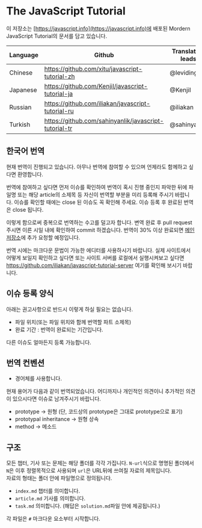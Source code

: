 # The JavaScript Tutorial

이 저장소는 [https://javascript.info](https://javascript.info)에 배포된 Mordern JavaScript Tutorial의 문서를 담고 있습니다. 

| Language | Github | Translation leads | Translated (%) | Published |
|----------|--------|-------------------|-----------------|-----------|
| Chinese | https://github.com/xitu/javascript-tutorial-zh | @leviding | ![](http://translate-hook.javascript.info/stats/zh.svg?1) | - |
| Japanese | https://github.com/KenjiI/javascript-tutorial-ja | @KenjiI | ![](http://translate-hook.javascript.info/stats/ja.svg?1) | - |
| Russian | https://github.com/iliakan/javascript-tutorial-ru | @iliakan | * | https://learn.javascript.ru |
| Turkish | https://github.com/sahinyanlik/javascript-tutorial-tr | @sahinyanlik | ![](http://translate-hook.javascript.info/stats/tr.svg?1) | - |

## 한국어 번역 

현재 번역이 진행되고 있습니다. 아무나 번역에 참여할 수 있으며 언제라도 함께하고 싶다면 환영합니다.

번역에 참여하고 싶다면 먼저 이슈를 확인하여 번역이 혹시 진행 중인지 파악한 뒤에 파일명 또는 해당 article의 소제목 등 자신이 번역할 부분을 미리 등록해 주시기 바랍니다.
이슈를 확인할 때에는 close 된 이슈도 꼭 확인해 주세요. 이슈 등록 후 완료된 번역은 close 됩니다.

이렇게 함으로써 중복으로 번역하는 수고를 덜고자 합니다. 변역 완료 후 pull request 주시면 이른 시일 내에 확인하여 commit 하겠습니다. 번역이 30% 이상 완료되면 [메인 저장소](https://javascript.info)에 추가 요청할 예정입니다.

번역 시에는 마크다운 문법이 가능한 에디터를 사용하시기 바랍니다. 실제 사이트에서 어떻게 보일지 확인하고 싶다면 또는 사이트 서버를 로컬에서 실행시켜보고 싶다면 <https://github.com/iliakan/javascript-tutorial-server> 여기를 확인해 보시기 바랍니다.

## 이슈 등록 양식

아래는 권고사항으로 반드시 이렇게 하실 필요는 없습니다. 

 - 파일 위치(또는 파일 위치와 함께 번역할 파트 소제목)
 - 완료 기간 : 번역이 완료되는 기간입니다.
 
다른 이슈도 얼마든지 등록 가능합니다.

## 번역 컨벤션

 - 경어체를 사용합니다.
 
 현재 용어가 다음과 같이 번역되었습니다. 어디까지나 개인적인 의견이니 추가적인 의견이 있으시다면 이슈로 남겨주시기 바랍니다.
 
 - prototype -> 원형 (단, 코드상의 prototype은 그대로 prototype으로 표기)
 - prototypal inheritance -> 원형 상속
 - method -> 메소드
 
## 구조

모든 챕터, 기사 또는 문제는 해당 폴더를 각각 가집니다.
`N-url`식으로 명명된 폴더에서 `N`은 이후 정렬목적으로 사용되며 `url`은 URL뒤에 쓰여질 자료의 제목입니다.  
자료의 형태는 폴더 안에 파일명으로 정의됩니다.  

 - `index.md` 챕터를 의미합니다.
 - `article.md` 기사를 의미합니다.
 - `task.md` 의미합니다. (해답은 `solution.md`파일 안에 제공됩니다.)

각 파일은 `#` 마크다운 요소부터 시작합니다. 
